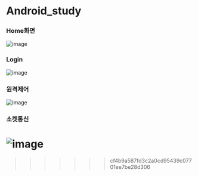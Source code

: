 
# Android_study

### Home화면
![image](https://user-images.githubusercontent.com/126065290/236712053-cd474d37-de62-421f-bf3c-6b18f174369f.png)

### Login
![image](https://user-images.githubusercontent.com/126065290/236712107-c83d06a2-8f15-44ff-aad8-94e67ed5b0b6.png)

### 원격제어
![image](https://user-images.githubusercontent.com/126065290/236712151-cc4de884-4685-44e0-b24f-34e3358a2c02.png)

### 소켓통신
![image](https://user-images.githubusercontent.com/126065290/236712183-83815369-a390-43db-8b95-b69e7e21c7f9.png)
=======
>>>>>>> cf4b9a587fd3c2a0cd95439c07701ee7be28d306
